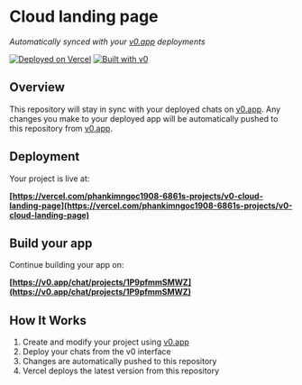 # Cloud landing page

*Automatically synced with your [v0.app](https://v0.app) deployments*

[![Deployed on Vercel](https://img.shields.io/badge/Deployed%20on-Vercel-black?style=for-the-badge&logo=vercel)](https://vercel.com/phankimngoc1908-6861s-projects/v0-cloud-landing-page)
[![Built with v0](https://img.shields.io/badge/Built%20with-v0.app-black?style=for-the-badge)](https://v0.app/chat/projects/1P9pfmmSMWZ)

## Overview

This repository will stay in sync with your deployed chats on [v0.app](https://v0.app).
Any changes you make to your deployed app will be automatically pushed to this repository from [v0.app](https://v0.app).

## Deployment

Your project is live at:

**[https://vercel.com/phankimngoc1908-6861s-projects/v0-cloud-landing-page](https://vercel.com/phankimngoc1908-6861s-projects/v0-cloud-landing-page)**

## Build your app

Continue building your app on:

**[https://v0.app/chat/projects/1P9pfmmSMWZ](https://v0.app/chat/projects/1P9pfmmSMWZ)**

## How It Works

1. Create and modify your project using [v0.app](https://v0.app)
2. Deploy your chats from the v0 interface
3. Changes are automatically pushed to this repository
4. Vercel deploys the latest version from this repository
